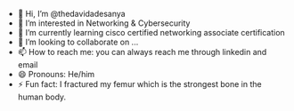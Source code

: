 - 👋 Hi, I’m @thedavidadesanya
- 👀 I’m interested in Networking & Cybersecurity
- 🌱 I’m currently learning cisco certified networking associate certification
- 💞️ I’m looking to collaborate on ...
- 📫 How to reach me: you can always reach me through linkedin and email
- 😄 Pronouns: He/him
- ⚡ Fun fact: I fractured my femur which is the strongest bone in the human body.

<!---
thedavidadesanya/thedavidadesanya is a ✨ special ✨ repository because its `README.md` (this file) appears on your GitHub profile.
You can click the Preview link to take a look at your changes.
--->
